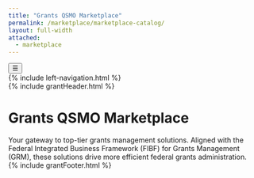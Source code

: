 ```yaml
---
title: "Grants QSMO Marketplace"
permalink: /marketplace/marketplace-catalog/
layout: full-width
attached:
  - marketplace
---
```


<div class="grid-container">
<button class="menu-toggle" onclick="toggleSidebar()">☰</button>
  <div id="esgms-header" class="grid-row">
    {% include left-navigation.html %}
   <div class="column-left desktop:grid-col-9">
      {% include grantHeader.html %}
      <div class="home-content">
        <h1>Grants QSMO Marketplace</h1>
      <div class="subtitle">
      Your gateway to top-tier grants management solutions. Aligned with the
      <span class="highlight">Federal Integrated Business Framework (FIBF)</span>
      for Grants Management (GRM), these solutions drive more efficient federal grants administration.
    </div>
   <!-- <div class="boxes">
      <a href="{{site.baseurl}}/marketplace/marketplace-catalog/federal" class="box federal">
        <h3>Federal Shared Services</h3>
        <p style="
    padding: 0 5px 0px 5px;
">Non-mandatory, federal solutions that accept external customers.</p>
      </a>
      <a href="{{site.baseurl}}/marketplace/marketplace-catalog/commercial" class="box commercial">
        <h3>Commercial Shared Services</h3>
        <p style="
    padding: 0 5px 0px 5px;
">Award management Software as a Solution (SaaS) products.</p>
      </a>
      <a href="{{site.baseurl}}/marketplace/marketplace-catalog/mandatory" class="box centralized">
        <h3>Centralized Federal Shared Services</h3>
        <p style="
    padding: 0 5px 0px 5px;
">Required interoperable systems for grants management processes.</p>
      </a>
    </div>
    <div class="acquisition-text">
      For grants IT acquisition resources, visit the Grants QSMO
      <a href="#" class="highlight">Acquisition Gateway</a>—a federal-only platform providing specialized tools, insights, and downloadable resources to enhance your grants management process (login required). If Marketplace solutions don’t fit your specific needs, the Gateway provides additional support to help you find the right approach.
    </div>
    <div class="button-wrapper">
      <a href="https://acquisitiongateway.gov/shared-services/resources/4216?_a%5Eg_nid=440" class="gateway-button">Acquisition Gateway</a>
    </div>-->
      </div>
      {% include grantFooter.html %}
    </div> 
  </div>
</div>
